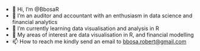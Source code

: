 - 👋 Hi, I’m @BbosaR
- 👀 I’m an auditor and accountant with an enthusiasm in data science and financial analytics
- 🌱 I’m currently learning data visualisation and analysis in R
- 💞️ My areas of interest are data visualisation in R, and financial modelling
- 📫 How to reach me kindly send an email to bbosa.robert@gmail.com

<!---
BbosaR/BbosaR is a ✨ special ✨ repository because its `README.md` (this file) appears on your GitHub profile.
You can click the Preview link to take a look at your changes.
--->
